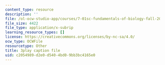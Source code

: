 ```yaml
---
content_type: resource
description: ''
file: /ol-ocw-studio-app/courses/7-01sc-fundamentals-of-biology-fall-2011/c2054989d2e0d5404bd09bb3bc4165e0_uERjKWXO4NQ.srt
file_size: 4422
file_type: application/x-subrip
learning_resource_types: []
license: https://creativecommons.org/licenses/by-nc-sa/4.0/
ocw_type: OCWFile
resourcetype: Other
title: 3play caption file
uid: c2054989-d2e0-d540-4bd0-9bb3bc4165e0
---
```

